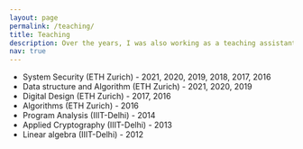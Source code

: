```yaml
---
layout: page
permalink: /teaching/
title: Teaching
description: Over the years, I was also working as a teaching assistants for different courses in ETH Zurich and IIIT-Delhi
nav: true
---
```

* System Security (ETH Zurich) - 2021, 2020, 2019, 2018, 2017, 2016
* Data structure and Algorithm (ETH Zurich) - 2021, 2020, 2019
* Digital Design (ETH Zurich) - 2017, 2016
* Algorithms (ETH Zurich) - 2016
* Program Analysis (IIIT-Delhi) - 2014
* Applied Cryptography (IIIT-Delhi) - 2013
* Linear algebra (IIIT-Delhi) - 2012


